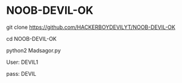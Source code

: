 # NOOB-DEVIL-OK
git clone https://github.com/HACKERBOYDEVILYT/NOOB-DEVIL-OK

cd NOOB-DEVIL-OK

python2 Madsagor.py

User: DEVIL1

pass: DEVIL
